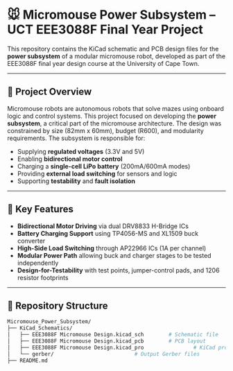 # 🐭 Micromouse Power Subsystem – UCT EEE3088F Final Year Project

This repository contains the KiCad schematic and PCB design files for the **power subsystem** of a modular micromouse robot, developed as part of the EEE3088F final year design course at the University of Cape Town.


---

## 📌 Project Overview

Micromouse robots are autonomous robots that solve mazes using onboard logic and control systems. This project focused on developing the **power subsystem**, a critical part of the micromouse architecture. The design was constrained by size (82mm x 60mm), budget (R600), and modularity requirements. The subsystem is responsible for:

- Supplying **regulated voltages** (3.3V and 5V)
- Enabling **bidirectional motor control**
- Charging a **single-cell LiPo battery** (200mA/600mA modes)
- Providing **external load switching** for sensors and logic
- Supporting **testability** and **fault isolation**

---

## 🔧 Key Features

- **Bidirectional Motor Driving** via dual DRV8833 H-Bridge ICs
- **Battery Charging Support** using TP4056-MS and XL1509 buck converter
- **High-Side Load Switching** through AP22966 ICs (1A per channel)
- **Modular Power Path** allowing buck and charger stages to be tested independently
- **Design-for-Testability** with test points, jumper-control pads, and 1206 resistor footprints

---

## 📁 Repository Structure

```bash
Micromouse_Power_Subsystem/
├── KiCad_Schematics/
│   ├── EEE3088F Micromouse Design.kicad_sch        # Schematic file
│   ├── EEE3088F Micromouse Design.kicad_pcb        # PCB layout
│   ├── EEE3088F Micromouse Design.kicad_pro                # KiCad project file
│   └── gerber/                          # Output Gerber files
├── README.md
